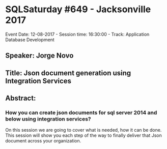 # SQLSaturday #649 - Jacksonville 2017
Event Date: 12-08-2017 - Session time: 16:30:00 - Track: Application  Database Development
## Speaker: Jorge Novo
## Title: Json document generation using Integration Services
## Abstract:
### How you can create json documents for sql server 2014 and below using integration services?
On this session we are going to cover what is needed, how it can be done.
This session will show you each step of the way to finally deliver that Json document across your organization.
